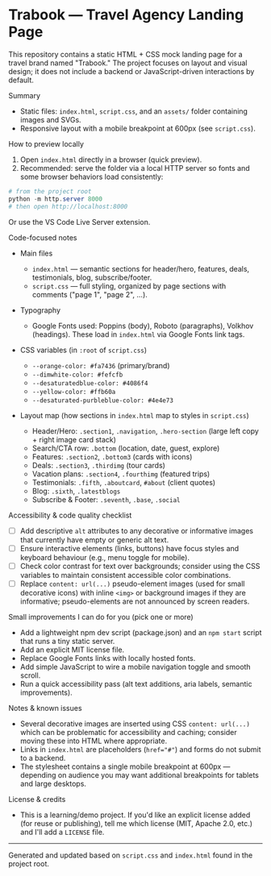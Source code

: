 # Trabook — Travel Agency Landing Page

This repository contains a static HTML + CSS mock landing page for a travel brand named "Trabook." The project focuses on layout and visual design; it does not include a backend or JavaScript-driven interactions by default.

Summary
- Static files: `index.html`, `script.css`, and an `assets/` folder containing images and SVGs.
- Responsive layout with a mobile breakpoint at 600px (see `script.css`).

How to preview locally

1. Open `index.html` directly in a browser (quick preview).
2. Recommended: serve the folder via a local HTTP server so fonts and some browser behaviors load consistently:

```powershell
# from the project root
python -m http.server 8000
# then open http://localhost:8000
```

Or use the VS Code Live Server extension.

Code-focused notes

- Main files
  - `index.html` — semantic sections for header/hero, features, deals, testimonials, blog, subscribe/footer.
  - `script.css` — full styling, organized by page sections with comments ("page 1", "page 2", ...).

- Typography
  - Google Fonts used: Poppins (body), Roboto (paragraphs), Volkhov (headings). These load in `index.html` via Google Fonts link tags.

- CSS variables (in `:root` of `script.css`)
  - `--orange-color: #fa7436` (primary/brand)
  - `--dimwhite-color: #fefcfb`
  - `--desaturatedblue-color: #4086f4`
  - `--yellow-color: #ffb60a`
  - `--desaturated-purbleblue-color: #4e4e73`

- Layout map (how sections in `index.html` map to styles in `script.css`)
  - Header/Hero: `.section1`, `.navigation`, `.hero-section` (large left copy + right image card stack)
  - Search/CTA row: `.bottom` (location, date, guest, explore)
  - Features: `.section2`, `.bottom3` (cards with icons)
  - Deals: `.section3`, `.thirdimg` (tour cards)
  - Vacation plans: `.section4`, `.fourthimg` (featured trips)
  - Testimonials: `.fifth`, `.aboutcard`, `#about` (client quotes)
  - Blog: `.sixth`, `.latestblogs`
  - Subscribe & Footer: `.seventh`, `.base`, `.social`

Accessibility & code quality checklist
- [ ] Add descriptive `alt` attributes to any decorative or informative images that currently have empty or generic alt text.
- [ ] Ensure interactive elements (links, buttons) have focus styles and keyboard behaviour (e.g., menu toggle for mobile).
- [ ] Check color contrast for text over backgrounds; consider using the CSS variables to maintain consistent accessible color combinations.
- [ ] Replace `content: url(...)` pseudo-element images (used for small decorative icons) with inline `<img>` or background images if they are informative; pseudo-elements are not announced by screen readers.

Small improvements I can do for you (pick one or more)
- Add a lightweight npm dev script (package.json) and an `npm start` script that runs a tiny static server.
- Add an explicit MIT license file.
- Replace Google Fonts links with locally hosted fonts.
- Add simple JavaScript to wire a mobile navigation toggle and smooth scroll.
- Run a quick accessibility pass (alt text additions, aria labels, semantic improvements).

Notes & known issues
- Several decorative images are inserted using CSS `content: url(...)` which can be problematic for accessibility and caching; consider moving these into HTML where appropriate.
- Links in `index.html` are placeholders (`href="#"`) and forms do not submit to a backend.
- The stylesheet contains a single mobile breakpoint at 600px — depending on audience you may want additional breakpoints for tablets and large desktops.

License & credits
- This is a learning/demo project. If you'd like an explicit license added (for reuse or publishing), tell me which license (MIT, Apache 2.0, etc.) and I'll add a `LICENSE` file.

---
Generated and updated based on `script.css` and `index.html` found in the project root.
